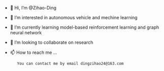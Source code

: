 - 👋 Hi, I’m @Zihao-Ding
- 👀 I’m interested in autonomous vehicle and mechine learning
- 🌱 I’m currently learning model-based reinforcement learning and graph neural network
- 💞️ I’m looking to collaborate on research
- 📫 How to reach me ...

         You can contact me by email dingzihao24@163.com

<!---
Zihao-Ding/Zihao-Ding is a ✨ special ✨ repository because its `README.md` (this file) appears on your GitHub profile.
You can click the Preview link to take a look at your changes.
--->
